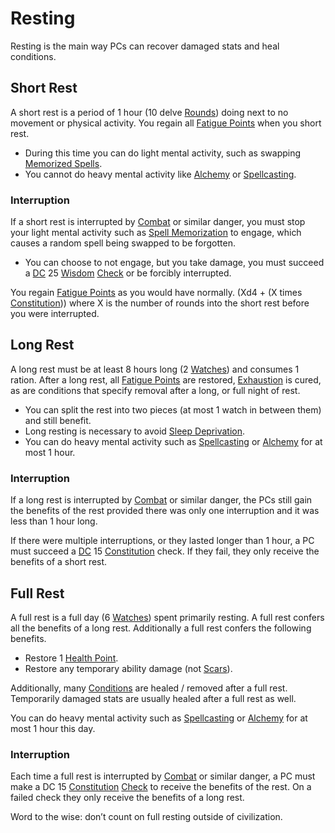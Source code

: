 # Resting

Resting is the main way PCs can recover damaged stats and heal conditions.

## Short Rest
A short rest is a period of 1 hour (10 delve [Rounds](Round.md)) doing next to no movement or physical activity. You regain all [Fatigue Points](../Player%20Characters/Derived%20Statistics/Fatigue%20Points.md) when you short rest.
- During this time you can do light mental activity, such as swapping [Memorized Spells](../Magic/Spell%20Memorization.md).
- You cannot do heavy mental activity like [Alchemy](../Magic/Alchemy/Alchemy.md) or [Spellcasting](../Magic/Spellcasting.md).
### Interruption 
If a short rest is interrupted by [Combat](Combat.md) or similar danger, you must stop your light mental activity such as [Spell Memorization](../Magic/Spell%20Memorization#Spell%20Swap%20Interruption) to engage, which causes a random spell being swapped to be forgotten.
- You can choose to not engage, but you take damage, you must succeed a [DC](DC.md) 25 [Wisdom](../Player%20Characters/Chosen%20Statistics/Wisdom.md) [Check](Check.md) or be forcibly interrupted.

You regain [Fatigue Points](../Player%20Characters/Derived%20Statistics/Fatigue%20Points.md) as you would have normally. (Xd4 + (X times [Constitution](../Player%20Characters/Chosen%20Statistics/Constitution.md))) where X is the number of rounds into the short rest before you were interrupted.
## Long Rest
A long rest must be at least 8 hours long (2 [Watches](Watches.md)) and consumes 1 ration. After a long rest, all [Fatigue Points](../Player%20Characters/Derived%20Statistics/Fatigue%20Points.md) are restored, [Exhaustion](../Conditions/Exhausted.md) is cured, as are conditions that specify removal after a long, or full night of rest.
- You can split the rest into two pieces (at most 1 watch in between them) and still benefit.
- Long resting is necessary to avoid [Sleep Deprivation](../Hazards/Biological.md).
- You can do heavy mental activity such as [Spellcasting](../Magic/Spellcasting.md) or [Alchemy](../Magic/Alchemy/Alchemy.md) for at most 1 hour.
### Interruption 
If a long rest is interrupted by [Combat](Combat.md) or similar danger, the PCs still gain the benefits of the rest provided there was only one interruption and it was less than 1 hour long.

If there were multiple interruptions, or they lasted longer than 1 hour, a PC must succeed a [DC](DC.md) 15 [Constitution](../Player%20Characters/Chosen%20Statistics/Constitution.md) check. If they fail, they only receive the benefits of a short rest.

## Full Rest
A full rest is a full day (6 [Watches](Watches.md)) spent primarily resting. A full rest confers all the benefits of a long rest. Additionally a full rest confers the following benefits.
- Restore 1 [Health Point](../Player%20Characters/Derived%20Statistics/Health%20Points.md).
- Restore any temporary ability damage (not [Scars](../Player%20Characters/Derived%20Statistics/Scars.md)).

Additionally, many [Conditions](../Conditions/!Conditions.md) are healed / removed after a full rest.
	Temporarily damaged stats are usually healed after a full rest as well.

You can do heavy mental activity such as [Spellcasting](../Magic/Spellcasting.md) or [Alchemy](../Magic/Alchemy/Alchemy.md) for at most 1 hour this day.
### Interruption 
Each time a full rest is interrupted by [Combat](Combat.md) or similar danger, a PC must make a DC 15 [Constitution](../Player%20Characters/Chosen%20Statistics/Constitution.md) [Check](Check.md) to receive the benefits of the rest. On a failed check they only receive the benefits of a long rest.

Word to the wise: don’t count on full resting outside of civilization.